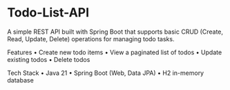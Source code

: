 # Todo-List-API

A simple REST API built with Spring Boot that supports basic CRUD (Create, Read, Update, Delete) operations for managing todo tasks.

Features
	•	Create new todo items
	•	View a paginated list of todos
	•	Update existing todos
	•	Delete todos

Tech Stack
	•	Java 21
	•	Spring Boot (Web, Data JPA)
	•	H2 in-memory database

